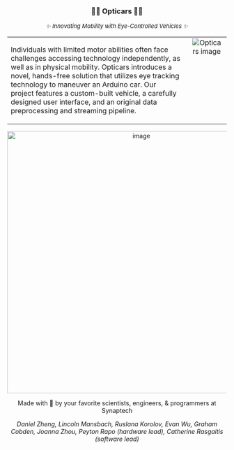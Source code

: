 <div align="center">
  
### **🚙💨 Opticars 🚙💨**

<p style="font-style: italic; font-size: small; margin-top: 0.2em;">
✨ Innovating Mobility with Eye-Controlled Vehicles ✨
</p>


<table>
  <tr>
    <td style="vertical-align: top; padding-right: 20px; max-width: 50%;">
      <p>
        Individuals with limited motor abilities often face challenges accessing technology independently, as well as in physical mobility. Opticars introduces a novel, hands-free solution that utilizes eye tracking technology to maneuver an Arduino car. Our project features a custom-built vehicle, a carefully designed user interface, and an original data preprocessing and streaming pipeline.
      </p>
    </td>
    <td style="vertical-align: top; max-width: 50%;">
      <img src="https://github.com/user-attachments/assets/08711380-9bc1-4791-9ad6-ee5e903f8755" alt="Opticars image" />
    </td>
  </tr>
</table>

<img src="https://github.com/user-attachments/assets/593f6939-738c-41a5-a94a-09b5dbbe1a4d" alt="image" width="600" /> <br/>


Made with 💙 by your favorite scientists, engineers, & programmers at Synaptech

<em>
Daniel Zheng, Lincoln Mansbach, Ruslana Korolov, Evan Wu, Graham Cobden, Joanna Zhou, Peyton Rapo (hardware lead), Catherine Rasgaitis (software lead)

</em>
</div>
